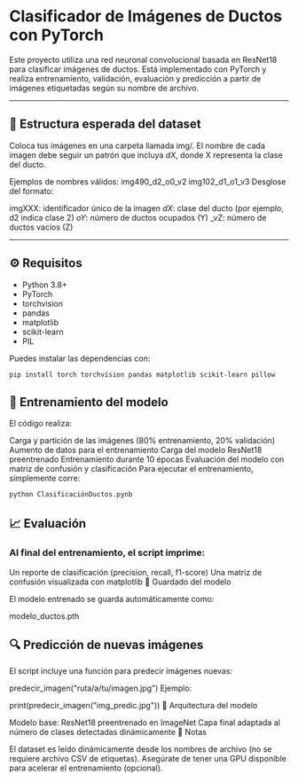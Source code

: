 # Clasificador de Imágenes de Ductos con PyTorch

Este proyecto utiliza una red neuronal convolucional basada en ResNet18 para clasificar imágenes de ductos. Está implementado con PyTorch y realiza entrenamiento, validación, evaluación y predicción a partir de imágenes etiquetadas según su nombre de archivo.

---

## 📁 Estructura esperada del dataset

Coloca tus imágenes en una carpeta llamada img/.
El nombre de cada imagen debe seguir un patrón que incluya _dX_, donde X representa la clase del ducto.

Ejemplos de nombres válidos:
img490_d2_o0_v2
img102_d1_o1_v3
Desglose del formato:

imgXXX: identificador único de la imagen
_dX_: clase del ducto (por ejemplo, d2 indica clase 2)
_oY_: número de ductos ocupados (Y)
_vZ: número de ductos vacíos (Z)


---

## ⚙️ Requisitos

- Python 3.8+
- PyTorch
- torchvision
- pandas
- matplotlib
- scikit-learn
- PIL

Puedes instalar las dependencias con:

```bash
pip install torch torchvision pandas matplotlib scikit-learn pillow
```

## 🚀 Entrenamiento del modelo

El código realiza:

Carga y partición de las imágenes (80% entrenamiento, 20% validación)
Aumento de datos para el entrenamiento
Carga del modelo ResNet18 preentrenado
Entrenamiento durante 10 épocas
Evaluación del modelo con matriz de confusión y clasificación
Para ejecutar el entrenamiento, simplemente corre:
```bash
python ClasificaciónDuctos.pynb
```

## 📈 Evaluación

### Al final del entrenamiento, el script imprime:

Un reporte de clasificación (precision, recall, f1-score)
Una matriz de confusión visualizada con matplotlib
💾 Guardado del modelo

El modelo entrenado se guarda automáticamente como:

modelo_ductos.pth

## 🔍 Predicción de nuevas imágenes

El script incluye una función para predecir imágenes nuevas:

predecir_imagen("ruta/a/tu/imagen.jpg")
Ejemplo:

print(predecir_imagen("img_predic.jpg"))
🧠 Arquitectura del modelo

Modelo base: ResNet18 preentrenado en ImageNet
Capa final adaptada al número de clases detectadas dinámicamente
📌 Notas

El dataset es leído dinámicamente desde los nombres de archivo (no se requiere archivo CSV de etiquetas).
Asegúrate de tener una GPU disponible para acelerar el entrenamiento (opcional).
